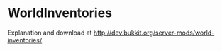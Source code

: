 WorldInventories
=======================

Explanation and download at http://dev.bukkit.org/server-mods/world-inventories/